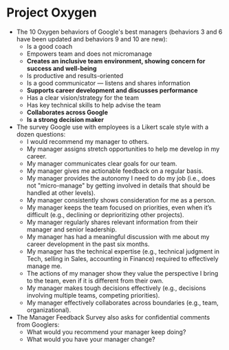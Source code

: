 # Project Oxygen
* The 10 Oxygen behaviors of Google's best managers (behaviors 3 and 6 have been updated and behaviors 9 and 10 are new):
	* Is a good coach
	* Empowers team and does not micromanage
	* **Creates an inclusive team environment, showing concern for success and well-being**
	* Is productive and results-oriented
	* Is a good communicator — listens and shares information
	* **Supports career development and discusses performance**
	* Has a clear vision/strategy for the team
	* Has key technical skills to help advise the team
	* **Collaborates across Google**
	* **Is a strong decision maker**
* The survey Google use with employees is a Likert scale style with a dozen questions:
	* I would recommend my manager to others.
	* My manager assigns stretch opportunities to help me develop in my career.
	* My manager communicates clear goals for our team.
	* My manager gives me actionable feedback on a regular basis.
	* My manager provides the autonomy I need to do my job (i.e., does not "micro-manage" by getting involved in details that should be handled at other levels).
	* My manager consistently shows consideration for me as a person.
	* My manager keeps the team focused on priorities, even when it’s difficult (e.g., declining or deprioritizing other projects).
	* My manager regularly shares relevant information from their manager and senior leadership.
	* My manager has had a meaningful discussion with me about my career development in the past six months.
	* My manager has the technical expertise (e.g., technical judgment in Tech, selling in Sales, accounting in Finance) required to effectively manage me.
	* The actions of my manager show they value the perspective I bring to the team, even if it is different from their own.
	* My manager makes tough decisions effectively (e.g., decisions involving multiple teams, competing priorities).
	* My manager effectively collaborates across boundaries (e.g., team, organizational).
* The Manager Feedback Survey also asks for confidential comments from Googlers:
	* What would you recommend your manager keep doing?
	* What would you have your manager change?